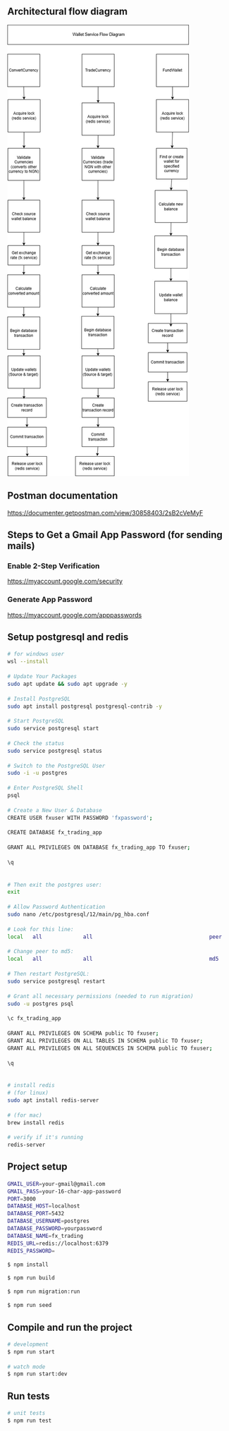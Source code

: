 ## Architectural flow diagram
![Architectural flow diagram](https://github.com/henry-mbamalu/fx-trading-app/blob/master/FX-trading-app.jpg?raw=true)

## Postman documentation
https://documenter.getpostman.com/view/30858403/2sB2cVeMyF

## Steps to Get a Gmail App Password (for sending mails)

### Enable 2-Step Verification
https://myaccount.google.com/security

### Generate App Password
https://myaccount.google.com/apppasswords

## Setup postgresql and redis
```bash
# for windows user 
wsl --install

# Update Your Packages
sudo apt update && sudo apt upgrade -y

# Install PostgreSQL
sudo apt install postgresql postgresql-contrib -y

# Start PostgreSQL
sudo service postgresql start

# Check the status
sudo service postgresql status

# Switch to the PostgreSQL User
sudo -i -u postgres

# Enter PostgreSQL Shell
psql

# Create a New User & Database
CREATE USER fxuser WITH PASSWORD 'fxpassword';

CREATE DATABASE fx_trading_app

GRANT ALL PRIVILEGES ON DATABASE fx_trading_app TO fxuser;

\q


# Then exit the postgres user:
exit

# Allow Password Authentication 
sudo nano /etc/postgresql/12/main/pg_hba.conf

# Look for this line:
local   all             all                                     peer

# Change peer to md5:
local   all             all                                     md5

# Then restart PostgreSQL:
sudo service postgresql restart

# Grant all necessary permissions (needed to run migration)
sudo -u postgres psql

\c fx_trading_app

GRANT ALL PRIVILEGES ON SCHEMA public TO fxuser;
GRANT ALL PRIVILEGES ON ALL TABLES IN SCHEMA public TO fxuser;
GRANT ALL PRIVILEGES ON ALL SEQUENCES IN SCHEMA public TO fxuser;

\q


# install redis
# (for linux)
sudo apt install redis-server 

# (for mac)
brew install redis 

# verify if it's running
redis-server


```

## Project setup

```bash
GMAIL_USER=your-gmail@gmail.com
GMAIL_PASS=your-16-char-app-password
PORT=3000
DATABASE_HOST=localhost
DATABASE_PORT=5432
DATABASE_USERNAME=postgres
DATABASE_PASSWORD=yourpassword
DATABASE_NAME=fx_trading
REDIS_URL=redis://localhost:6379
REDIS_PASSWORD=

```

```bash
$ npm install
```
```bash
$ npm run build
```
```bash
$ npm run migration:run
```
```bash
$ npm run seed
```
## Compile and run the project

```bash
# development
$ npm run start

# watch mode
$ npm run start:dev

```

## Run tests

```bash
# unit tests
$ npm run test
